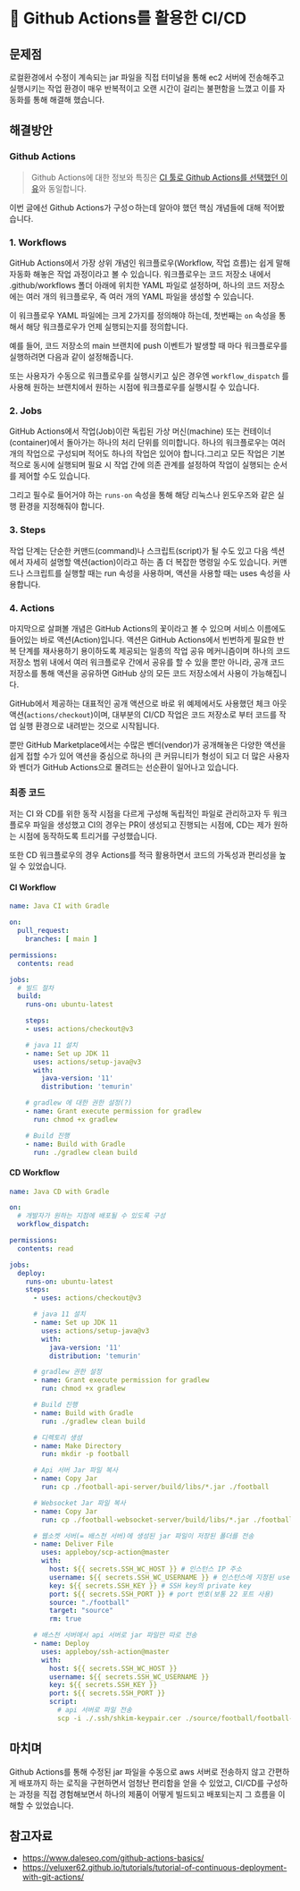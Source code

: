 # :pushpin: Github Actions를 활용한 CI/CD

## 문제점
로컬환경에서 수정이 계속되는 jar 파일을 직접 터미널을 통해 ec2 서버에 전송해주고 실행시키는 작업 환경이 매우 반복적이고 오랜 시간이 걸리는 불편함을 느꼈고 이를 자동화를 통해 해결해 했습니다.


## 해결방안
### Github Actions
> Github Actions에 대한 정보와 특징은 [CI 툴로 Github Actions를 선택했던 이유](https://github.com/kimcno3/resume/blob/main/portfolio/project2/troublesShooting/4_ci.md)와 동일합니다.

이번 글에선 Github Actions가 구성ㅇ하는데 알아야 했던 핵심 개념들에 대해 적어봤습니다.

### 1. Workflows
GitHub Actions에서 가장 상위 개념인 워크플로우(Workflow, 작업 흐름)는 쉽게 말해 자동화 해놓은 작업 과정이라고 볼 수 있습니다. 워크플로우는 코드 저장소 내에서 .github/workflows 폴더 아래에 위치한 YAML 파일로 설정하며, 하나의 코드 저장소에는 여러 개의 워크플로우, 즉 여러 개의 YAML 파일을 생성할 수 있습니다.

이 워크플로우 YAML 파일에는 크게 2가지를 정의해야 하는데, 첫번째는 `on` 속성을 통해서 해당 워크플로우가 언제 실행되는지를 정의합니다.

예를 들어, 코드 저장소의 main 브랜치에 push 이벤트가 발생할 때 마다 워크플로우를 실행하려면 다음과 같이 설정해줍니다.

또는 사용자가 수동으로 워크플로우를 실행시키고 싶은 경우엔 `workflow_dispatch` 를 사용해 원하는 브랜치에서 원하는 시점에 워크플로우를 실행시킬 수 있습니다.

### 2. Jobs
GitHub Actions에서 작업(Job)이란 독립된 가상 머신(machine) 또는 컨테이너(container)에서 돌아가는 하나의 처리 단위를 의미합니다. 하나의 워크플로우는 여러 개의 작업으로 구성되며 적어도 하나의 작업은 있어야 합니다.그리고 모든 작업은 기본적으로 동시에 실행되며 필요 시 작업 간에 의존 관계를 설정하여 작업이 실행되는 순서를 제어할 수도 있습니다.

그리고 필수로 들어거야 하는 `runs-on` 속성을 통해 해당 리눅스나 윈도우즈와 같은 실행 환경을 지정해줘야 합니다.

### 3. Steps
작업 단계는 단순한 커맨드(command)나 스크립트(script)가 될 수도 있고 다음 섹션에서 자세히 설명할 액션(action)이라고 하는 좀 더 복잡한 명령일 수도 있습니다. 커맨드나 스크립트를 실행할 때는 run 속성을 사용하며, 액션을 사용할 때는 uses 속성을 사용합니다.

### 4. Actions
마지막으로 살펴볼 개념은 GitHub Actions의 꽃이라고 볼 수 있으며 서비스 이름에도 들어있는 바로 액션(Action)입니다. 액션은 GitHub Actions에서 빈번하게 필요한 반복 단계를 재사용하기 용이하도록 제공되는 일종의 작업 공유 메커니즘이며 하나의 코드 저장소 범위 내에서 여러 워크플로우 간에서 공유를 할 수 있을 뿐만 아니라, 공개 코드 저장소를 통해 액션을 공유하면 GitHub 상의 모든 코드 저장소에서 사용이 가능해집니다.

GitHub에서 제공하는 대표적인 공개 액션으로 바로 위 예제에서도 사용했던 체크 아웃 액션(`actions/checkout`)이며, 대부분의 CI/CD 작업은 코드 저장소로 부터 코드를 작업 실행 환경으로 내려받는 것으로 시작됩니다.

뿐만 GitHub Marketplace에서는 수많은 벤더(vendor)가 공개해놓은 다양한 액션을 쉽게 접할 수가 있어 액션을 중심으로 하나의 큰 커뮤니티가 형성이 되고 더 많은 사용자와 벤더가 GitHub Actions으로 몰려드는 선순환이 일어나고 있습니다.

### 최종 코드
저는 CI 와 CD를 위한 동작 시점을 다르게 구성해 독립적인 파일로 관리하고자 두 워크플로우 파일을 생성했고 CI의 경우는 PR이 생성되고 진행되는 시점에, CD는 제가 원하는 시점에 동작하도록 트리거를 구성했습니다.

또한 CD 워크플로우의 경우 Actions를 적극 활용하면서 코드의 가독성과 편리성을 높일 수 있었습니다.

#### CI Workflow
```yaml
name: Java CI with Gradle

on:
  pull_request:
    branches: [ main ]

permissions:
  contents: read

jobs:
  # 빌드 절차
  build:
    runs-on: ubuntu-latest

    steps:
    - uses: actions/checkout@v3

    # java 11 설치
    - name: Set up JDK 11
      uses: actions/setup-java@v3
      with:
        java-version: '11'
        distribution: 'temurin'

    # gradlew 에 대한 권한 설정(?)
    - name: Grant execute permission for gradlew
      run: chmod +x gradlew

    # Build 진행
    - name: Build with Gradle
      run: ./gradlew clean build
```

#### CD Workflow
```yaml
name: Java CD with Gradle

on:
  # 개발자가 원하는 지점에 배포될 수 있도록 구성
  workflow_dispatch:

permissions:
  contents: read

jobs:
  deploy:
    runs-on: ubuntu-latest
    steps:
      - uses: actions/checkout@v3

      # java 11 설치
      - name: Set up JDK 11
        uses: actions/setup-java@v3
        with:
          java-version: '11'
          distribution: 'temurin'

      # gradlew 권한 설정
      - name: Grant execute permission for gradlew
        run: chmod +x gradlew

      # Build 진행
      - name: Build with Gradle
        run: ./gradlew clean build

      # 디렉토리 생성
      - name: Make Directory
        run: mkdir -p football

      # Api 서버 Jar 파일 복사
      - name: Copy Jar
        run: cp ./football-api-server/build/libs/*.jar ./football

      # Websocket Jar 파일 복사
      - name: Copy Jar
        run: cp ./football-websocket-server/build/libs/*.jar ./football

      # 웹소켓 서버(= 배스천 서버)에 생성된 jar 파일이 저장된 폴더를 전송
      - name: Deliver File
        uses: appleboy/scp-action@master
        with:
          host: ${{ secrets.SSH_WC_HOST }} # 인스턴스 IP 주소
          username: ${{ secrets.SSH_WC_USERNAME }} # 인스턴스에 지정된 user name(ex. ubuntu, ec2-user 등)
          key: ${{ secrets.SSH_KEY }} # SSH key의 private key
          port: ${{ secrets.SSH_PORT }} # port 번호(보통 22 포트 사용)
          source: "./football"
          target: "source"
          rm: true

      # 배스천 서버에서 api 서버로 jar 파일만 따로 전송
      - name: Deploy
        uses: appleboy/ssh-action@master
        with:
          host: ${{ secrets.SSH_WC_HOST }}
          username: ${{ secrets.SSH_WC_USERNAME }}
          key: ${{ secrets.SSH_KEY }}
          port: ${{ secrets.SSH_PORT }}
          script:
            # api 서버로 파일 전송
            scp -i ./.ssh/shkim-keypair.cer ./source/football/football-api-server-1.0-SNAPSHOT.jar ${{ secrets.SSH_API_USERNAME }}@${{ secrets.SSH_API_HOST }}:./source/football

```
## 마치며
Github Actions를 통해 수정된 jar 파일을 수동으로 aws 서버로 전송하지 않고 간편하게 배포까지 하는 로직을 구현하면서 엄청난 편리함을 얻을 수 있었고, CI/CD를 구성하는 과정을 직접 경험해보면서 하나의 제품이 어떻게 빌드되고 배포되는지 그 흐름을 이해할 수 있었습니다.

## 참고자료
- https://www.daleseo.com/github-actions-basics/
- https://veluxer62.github.io/tutorials/tutorial-of-continuous-deployment-with-git-actions/
